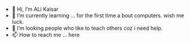 - 👋 Hi, I’m ALi Kaisar
- 🌱 I’m currently learning ... for the first time a bout computers. wish me luck.
- 💞️ I’m looking people who like to teach others coz i need help.
- 📫 How to reach me ... here

<!---
alikaisar/alikaisar is a ✨ special ✨ repository because its `README.md` (this file) appears on your GitHub profile.
You can click the Preview link to take a look at your changes.
--->
